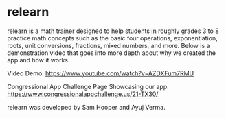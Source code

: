 # relearn

relearn is a math trainer designed to help students in roughly grades 3 to 8 practice math concepts such as the basic four operations, exponentiation, roots, unit conversions, fractions, mixed numbers, and more. Below is a demonstration video that goes into more depth about why we created the app and how it works.

Video Demo:
https://www.youtube.com/watch?v=AZDXFum7RMU

Congressional App Challenge Page Showcasing our app:
https://www.congressionalappchallenge.us/21-TX30/

relearn was developed by Sam Hooper and Ayuj Verma.
